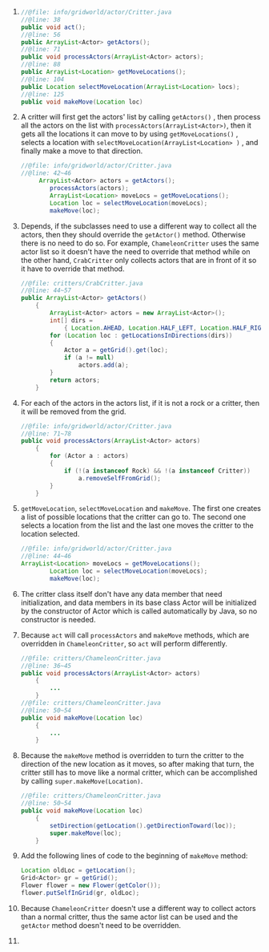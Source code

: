 1. ```java
   //@file: info/gridworld/actor/Critter.java
   //@line: 38
   public void act();
   //@line: 56
   public ArrayList<Actor> getActors();
   //@line: 71
   public void processActors(ArrayList<Actor> actors);
   //@line: 88
   public ArrayList<Location> getMoveLocations();
   //@line: 104
   public Location selectMoveLocation(ArrayList<Location> locs);
   //@line: 125
   public void makeMove(Location loc)
   ```

2. A critter will first get the actors' list by calling `getActors()` , then process all the actors on the list with `processActors(ArrayList<Actor>)`, then it gets all the locations it can move to  by using `getMoveLocations()` , selects a location with `selectMoveLocation(ArrayList<Location> )` , and finally make a move to that direction.

   ```java
   //@file: info/gridworld/actor/Critter.java
   //@line: 42~46
   	    ArrayList<Actor> actors = getActors();
           processActors(actors);
           ArrayList<Location> moveLocs = getMoveLocations();
           Location loc = selectMoveLocation(moveLocs);
           makeMove(loc);
   ```

3. Depends, if the subclasses need to use a different way to collect all the actors, then they should override the `getActor()` method. Otherwise there is no need to do so. For example, `ChameleonCritter` uses the same actor list so it doesn't have the need to override that method while on the other hand, `CrabCritter` only collects actors that are in front of it so it have to override that method.

   ```java
   //@file: critters/CrabCritter.java
   //@line: 44~57
   public ArrayList<Actor> getActors()
       {
           ArrayList<Actor> actors = new ArrayList<Actor>();
           int[] dirs =
               { Location.AHEAD, Location.HALF_LEFT, Location.HALF_RIGHT };
           for (Location loc : getLocationsInDirections(dirs))
           {
               Actor a = getGrid().get(loc);
               if (a != null)
                   actors.add(a);
           }
           return actors;
       }
   ```

4. For each of the actors in the actors list, if it is not a rock or a critter, then it will be removed from the grid.

   ```java
   //@file: info/gridworld/actor/Critter.java
   //@line: 71~78
   public void processActors(ArrayList<Actor> actors)
       {
           for (Actor a : actors)
           {
               if (!(a instanceof Rock) && !(a instanceof Critter))
                   a.removeSelfFromGrid();
           }
       }
   ```

5. `getMoveLocation`, `selectMoveLocation` and `makeMove`. The first one creates a list of possible locations that the critter can go to. The second one selects a location from the list and the last one moves the critter to the location selected.

   ```java
   //@file: info/gridworld/actor/Critter.java
   //@line: 44~46       
   ArrayList<Location> moveLocs = getMoveLocations();
           Location loc = selectMoveLocation(moveLocs);
           makeMove(loc);
   ```

6. The critter class itself don't have any data member that need initialization, and data members in its base class Actor will be initialized by the constructor of Actor which is called automatically by Java, so no constructor is needed.

7. Because `act` will call `processActors` and `makeMove` methods, which are overridden in `ChameleonCritter`, so `act` will perform differently.

   ```java
   //@file: critters/ChameleonCritter.java
   //@line: 36~45
   public void processActors(ArrayList<Actor> actors)
       {
           ...
       }
   //@file: critters/ChameleonCritter.java
   //@line: 50~54
   public void makeMove(Location loc)
       {
           ...
       }
   ```

8. Because the `makeMove` method is overridden to turn the critter to the direction of the new location as it moves, so after making that turn, the critter still has to move like a normal critter, which can be accomplished by calling `super.makeMove(Location)`.

   ```java
   //@file: critters/ChameleonCritter.java
   //@line: 50~54
   public void makeMove(Location loc)
       {
           setDirection(getLocation().getDirectionToward(loc));
           super.makeMove(loc);
       }
   ```

9. Add the following lines of code to the beginning of `makeMove` method:

   ```java
   Location oldLoc = getLocation();
   Grid<Actor> gr = getGrid();
   Flower flower = new Flower(getColor());
   flower.putSelfInGrid(gr, oldLoc);
   ```

10. Because `ChameleonCritter` doesn't use a different way to collect actors than a normal critter, thus the same actor list can be used and the `getActor` method doesn't need to be overridden.

11. ​